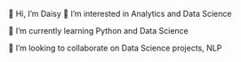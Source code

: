 👋 Hi, I’m Daisy 👀 I’m interested in Analytics and Data Science

🌱 I’m currently learning Python and Data Science 

💞️ I’m looking to collaborate on Data Science projects, NLP 
